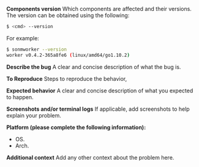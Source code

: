 **Components version**
Which components are affected and their versions. The version can be obtained using the following:
```bash
$ <cmd> --version
```

For example:
```bash
$ sonmworker --version
worker v0.4.2-365a8fe6 (linux/amd64/go1.10.2)
```

**Describe the bug**
A clear and concise description of what the bug is.

**To Reproduce**
Steps to reproduce the behavior,

**Expected behavior**
A clear and concise description of what you expected to happen.

**Screenshots and/or terminal logs**
If applicable, add screenshots to help explain your problem.

**Platform (please complete the following information):**
 - OS.
 - Arch.

**Additional context**
Add any other context about the problem here.
